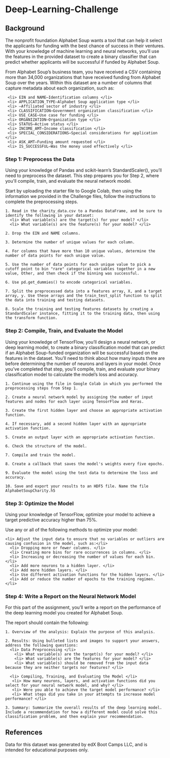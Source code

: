 # Deep-Learning-Challenge


## Background

The nonprofit foundation Alphabet Soup wants a tool that can help it select the applicants for funding with the best chance of success in their ventures. With your knowledge of machine learning and neural networks, you’ll use the features in the provided dataset to create a binary classifier that can predict whether applicants will be successful if funded by Alphabet Soup.

From Alphabet Soup’s business team, you have received a CSV containing more than 34,000 organizations that have received funding from Alphabet Soup over the years. Within this dataset are a number of columns that capture metadata about each organization, such as:

     <li> EIN and NAME—Identification columns </li>
     <li> APPLICATION_TYPE—Alphabet Soup application type </li>
     <li> —Affiliated sector of industry </li>
     <li> CLASSIFICATION—Government organization classification </li>
     <li> USE_CASE—Use case for funding </li>
     <li> ORGANIZATION—Organization type </li>
     <li> STATUS—Active status </li>
     <li> INCOME_AMT—Income classification </li>
     <li> SPECIAL_CONSIDERATIONS—Special considerations for application </li>
     <li> ASK_AMT—Funding amount requested </li>
     <li> IS_SUCCESSFUL—Was the money used effectively </li>



### Step 1: Preprocess the Data

Using your knowledge of Pandas and scikit-learn’s StandardScaler(), you’ll need to preprocess the dataset. This step prepares you for Step 2, where you'll compile, train, and evaluate the neural network model.

Start by uploading the starter file to Google Colab, then using the information we provided in the Challenge files, follow the instructions to complete the preprocessing steps.

    1. Read in the charity_data.csv to a Pandas DataFrame, and be sure to identify the following in your dataset:
      <li> What variable(s) are the target(s) for your model? </li>
      <li> What variable(s) are the feature(s) for your model? </li>
    
    2. Drop the EIN and NAME columns.
    
    3. Determine the number of unique values for each column.
    
    4. For columns that have more than 10 unique values, determine the number of data points for each unique value.
    
    5. Use the number of data points for each unique value to pick a cutoff point to bin "rare" categorical variables together in a new value, Other, and then check if the binning was successful.
    
    6. Use pd.get_dummies() to encode categorical variables.
    
    7. Split the preprocessed data into a features array, X, and a target array, y. Use these arrays and the train_test_split function to split the data into training and testing datasets.
    
    8. Scale the training and testing features datasets by creating a StandardScaler instance, fitting it to the training data, then using the transform function. 



### Step 2: Compile, Train, and Evaluate the Model

Using your knowledge of TensorFlow, you’ll design a neural network, or deep learning model, to create a binary classification model that can predict if an Alphabet Soup-funded organization will be successful based on the features in the dataset. You’ll need to think about how many inputs there are before determining the number of neurons and layers in your model. Once you’ve completed that step, you’ll compile, train, and evaluate your binary classification model to calculate the model’s loss and accuracy.

    1. Continue using the file in Google Colab in which you performed the preprocessing steps from Step 1.
    
    2. Create a neural network model by assigning the number of input features and nodes for each layer using TensorFlow and Keras.
    
    3. Create the first hidden layer and choose an appropriate activation function.
    
    4. If necessary, add a second hidden layer with an appropriate activation function.
    
    5. Create an output layer with an appropriate activation function.
    
    6. Check the structure of the model.
    
    7. Compile and train the model.
    
    8. Create a callback that saves the model's weights every five epochs.
    
    9. Evaluate the model using the test data to determine the loss and accuracy.
    
    10. Save and export your results to an HDF5 file. Name the file AlphabetSoupCharity.h5


   
### Step 3: Optimize the Model

Using your knowledge of TensorFlow, optimize your model to achieve a target predictive accuracy higher than 75%.

Use any or all of the following methods to optimize your model:

    <li> Adjust the input data to ensure that no variables or outliers are causing confusion in the model, such as:</li>
      <li> Dropping more or fewer columns. </li>
      <li> Creating more bins for rare occurrences in columns. </li>
      <li> Increasing or decreasing the number of values for each bin. </li>
      <li> Add more neurons to a hidden layer. </li>
      <li> Add more hidden layers. </li>
      <li> Use different activation functions for the hidden layers. </li>
      <li> Add or reduce the number of epochs to the training regimen. </li>



### Step 4: Write a Report on the Neural Network Model
For this part of the assignment, you’ll write a report on the performance of the deep learning model you created for Alphabet Soup.

The report should contain the following:

    1. Overview of the analysis: Explain the purpose of this analysis.
    
    2. Results: Using bulleted lists and images to support your answers, address the following questions:
      <li> Data Preprocessing </li>
        <li> What variable(s) are the target(s) for your model? </li>
        <li> What variable(s) are the features for your model? </li>
        <li> What variable(s) should be removed from the input data because they are neither targets nor features? </li>
    
      <li> Compiling, Training, and Evaluating the Model </li>
       <li> How many neurons, layers, and activation functions did you select for your neural network model, and why? </li>
       <li> Were you able to achieve the target model performance? </li>
       <li> What steps did you take in your attempts to increase model performance? </li>
    
    3. Summary: Summarize the overall results of the deep learning model. Include a recommendation for how a different model could solve this classification problem, and then explain your recommendation.


## References
Data for this dataset was generated by edX Boot Camps LLC, and is intended for educational purposes only.





